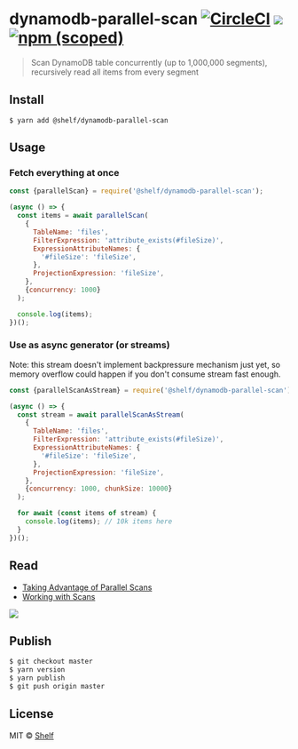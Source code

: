 # dynamodb-parallel-scan [![CircleCI](https://circleci.com/gh/shelfio/dynamodb-parallel-scan/tree/master.svg?style=svg)](https://circleci.com/gh/shelfio/dynamodb-parallel-scan/tree/master) ![](https://img.shields.io/badge/code_style-prettier-ff69b4.svg) [![npm (scoped)](https://img.shields.io/npm/v/@shelf/dynamodb-parallel-scan.svg)](https://www.npmjs.com/package/@shelf/dynamodb-parallel-scan)

> Scan DynamoDB table concurrently (up to 1,000,000 segments), recursively read all items from every segment

## Install

```
$ yarn add @shelf/dynamodb-parallel-scan
```

## Usage

### Fetch everything at once

```js
const {parallelScan} = require('@shelf/dynamodb-parallel-scan');

(async () => {
  const items = await parallelScan(
    {
      TableName: 'files',
      FilterExpression: 'attribute_exists(#fileSize)',
      ExpressionAttributeNames: {
        '#fileSize': 'fileSize',
      },
      ProjectionExpression: 'fileSize',
    },
    {concurrency: 1000}
  );

  console.log(items);
})();
```

### Use as async generator (or streams)

Note: this stream doesn't implement backpressure mechanism just yet, so memory overflow could happen if you don't consume stream fast enough.

```js
const {parallelScanAsStream} = require('@shelf/dynamodb-parallel-scan');

(async () => {
  const stream = await parallelScanAsStream(
    {
      TableName: 'files',
      FilterExpression: 'attribute_exists(#fileSize)',
      ExpressionAttributeNames: {
        '#fileSize': 'fileSize',
      },
      ProjectionExpression: 'fileSize',
    },
    {concurrency: 1000, chunkSize: 10000}
  );

  for await (const items of stream) {
    console.log(items); // 10k items here
  }
})();
```

## Read

- [Taking Advantage of Parallel Scans](https://docs.aws.amazon.com/amazondynamodb/latest/developerguide/bp-query-scan.html)
- [Working with Scans](https://docs.aws.amazon.com/amazondynamodb/latest/developerguide/Scan.html)

![](https://docs.aws.amazon.com/amazondynamodb/latest/developerguide/images/ParallelScan.png)

## Publish

```sh
$ git checkout master
$ yarn version
$ yarn publish
$ git push origin master
```

## License

MIT © [Shelf](https://shelf.io)
